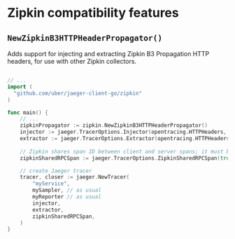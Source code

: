 # Zipkin compatibility features

## `NewZipkinB3HTTPHeaderPropagator()`

Adds support for injecting and extracting Zipkin B3 Propagation HTTP headers,
for use with other Zipkin collectors.

```go

// ...
import (
  "github.com/uber/jaeger-client-go/zipkin"
)

func main() {
	// ...
	zipkinPropagator := zipkin.NewZipkinB3HTTPHeaderPropagator()
	injector := jaeger.TracerOptions.Injector(opentracing.HTTPHeaders, zipkinPropagator)
	extractor := jaeger.TracerOptions.Extractor(opentracing.HTTPHeaders, zipkinPropagator)
	
	// Zipkin shares span ID between client and server spans; it must be enabled via the following option.
	zipkinSharedRPCSpan := jaeger.TracerOptions.ZipkinSharedRPCSpan(true)

	// create Jaeger tracer
	tracer, closer := jaeger.NewTracer(
		"myService",
		mySampler, // as usual
		myReporter // as usual
		injector,
		extractor,
		zipkinSharedRPCSpan,
	)
}
```

